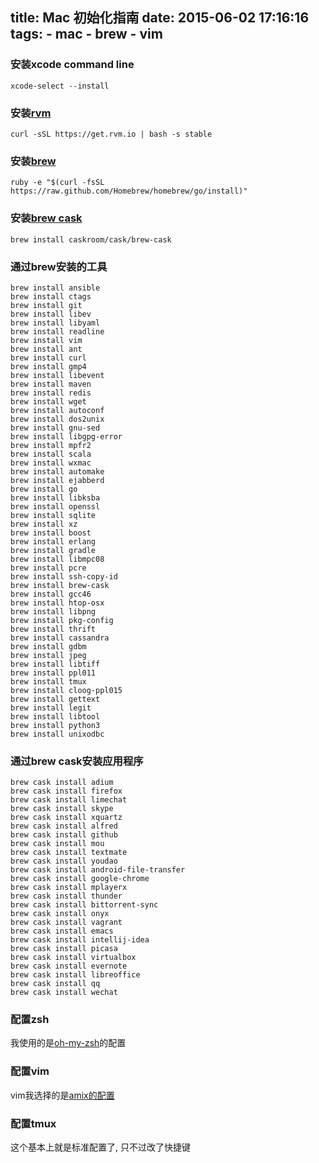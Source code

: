 title: Mac 初始化指南
date: 2015-06-02 17:16:16
tags: 
	- mac
	- brew
	- vim
---

### 安装xcode command line

    xcode-select --install

### 安装[rvm](http://rvm.io)

    curl -sSL https://get.rvm.io | bash -s stable   
    
### 安装[brew](http://brew.sh)    

    ruby -e "$(curl -fsSL https://raw.github.com/Homebrew/homebrew/go/install)"
    
### 安装[brew cask](http://caskroom.io)    

    brew install caskroom/cask/brew-cask
    
### 通过brew安装的工具

    brew install ansible
    brew install ctags
    brew install git
    brew install libev
    brew install libyaml
    brew install readline
    brew install vim
    brew install ant
    brew install curl
    brew install gmp4
    brew install libevent
    brew install maven
    brew install redis
    brew install wget
    brew install autoconf
    brew install dos2unix
    brew install gnu-sed
    brew install libgpg-error
    brew install mpfr2
    brew install scala
    brew install wxmac
    brew install automake
    brew install ejabberd
    brew install go
    brew install libksba
    brew install openssl
    brew install sqlite
    brew install xz
    brew install boost
    brew install erlang
    brew install gradle
    brew install libmpc08
    brew install pcre
    brew install ssh-copy-id
    brew install brew-cask
    brew install gcc46
    brew install htop-osx
    brew install libpng
    brew install pkg-config
    brew install thrift
    brew install cassandra
    brew install gdbm
    brew install jpeg
    brew install libtiff
    brew install ppl011
    brew install tmux
    brew install cloog-ppl015
    brew install gettext
    brew install legit
    brew install libtool
    brew install python3
    brew install unixodbc    
    
### 通过brew cask安装应用程序

    brew cask install adium
    brew cask install firefox
    brew cask install limechat
    brew cask install skype
    brew cask install xquartz
    brew cask install alfred
    brew cask install github
    brew cask install mou
    brew cask install textmate
    brew cask install youdao
    brew cask install android-file-transfer
    brew cask install google-chrome
    brew cask install mplayerx
    brew cask install thunder
    brew cask install bittorrent-sync
    brew cask install onyx
    brew cask install vagrant
    brew cask install emacs
    brew cask install intellij-idea
    brew cask install picasa
    brew cask install virtualbox
    brew cask install evernote
    brew cask install libreoffice
    brew cask install qq
    brew cask install wechat
    
### 配置zsh

我使用的是[oh-my-zsh](https://github.com/robbyrussell/oh-my-zsh)的配置

### 配置vim
    
vim我选择的是[amix的配置](https://github.com/amix/vimrc)

### 配置tmux

这个基本上就是标准配置了, 只不过改了快捷键